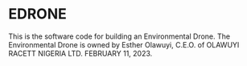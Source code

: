 # EDRONE
This is the software code for building an Environmental Drone.
The Environmental Drone is owned by Esther Olawuyi, C.E.O. of OLAWUYI RACETT NIGERIA LTD.
FEBRUARY 11, 2023.
